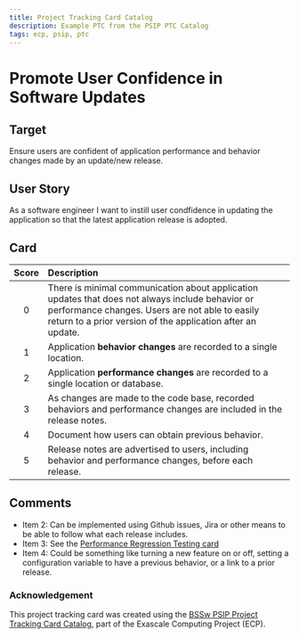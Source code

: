 ```yaml
---
title: Project Tracking Card Catalog
description: Example PTC from the PSIP PTC Catalog
tags: ecp, psip, ptc
---
```

# Promote User Confidence in Software Updates 

## Target

Ensure users are confident of application performance and behavior changes made by an update/new release.

## User Story

As a software engineer I want to instill user condfidence in updating the application
so that the latest application release is adopted. 

## Card

| Score         | Description |
| :-------------: | :------------- |
| 0 | There is minimal communication about application updates that does not always include behavior or performance changes. Users are not able to easily return to a prior version of the application after an update. |
| 1 | Application **behavior changes** are recorded to a single location. |
| 2 | Application **performance changes** are recorded to a single location or database. |
| 3 | As changes are made to the code base, recorded behaviors and performance changes are included in the release notes. |
| 4 | Document how users can obtain previous behavior. |
| 5 | Release notes are advertised to users, including behavior and performance changes, before each release. |

## Comments
- Item 2: Can be implemented using Github issues, Jira or other means to be able to follow what each release includes. 
- Item 3: See the [Performance Regression Testing card](https://github.com/bssw-psip/ptc-catalog/blob/master/catalog/PerformanceRegressionTesting.md)
- Item 4: Could be something like turning a new feature on or off, setting a configuration variable to have a previous behavior, or a link to a prior release.


### Acknowledgement

This project tracking card was created using the [BSSw PSIP Project Tracking Card Catalog](https://bssw-psip.github.io/ptc-catalog/), part of the Exascale Computing Project (ECP).

